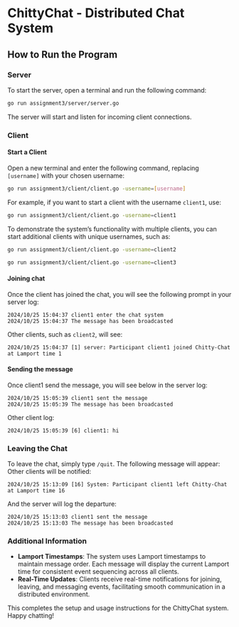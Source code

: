 
# ChittyChat - Distributed Chat System

## How to Run the Program

### Server

To start the server, open a terminal and run the following command:

```bash
go run assignment3/server/server.go
```

The server will start and listen for incoming client connections.

### Client

#### Start a Client

Open a new terminal and enter the following command, replacing `[username]` with your chosen username:

```bash
go run assignment3/client/client.go -username=[username]
```

For example, if you want to start a client with the username `client1`, use:

```bash
go run assignment3/client/client.go -username=client1
```

To demonstrate the system’s functionality with multiple clients, you can start additional clients with unique usernames, such as:

```bash
go run assignment3/client/client.go -username=client2
```

```bash
go run assignment3/client/client.go -username=client3
```

#### Joining chat

Once the client has joined the chat, you will see the following prompt in your server log:

```
2024/10/25 15:04:37 client1 enter the chat system
2024/10/25 15:04:37 The message has been broadcasted
```

Other clients, such as `client2`, will see:

```
2024/10/25 15:04:37 [1] server: Participant client1 joined Chitty-Chat at Lamport time 1
```

#### Sending the message

Once client1 send the message, you will see below in the server log:
```
2024/10/25 15:05:39 client1 sent the message
2024/10/25 15:05:39 The message has been broadcasted
```

Other client log:
```
2024/10/25 15:05:39 [6] client1: hi
```
### Leaving the Chat

To leave the chat, simply type `/quit`. The following message will appear:
Other clients will be notified:
```
2024/10/25 15:13:09 [16] System: Participant client1 left Chitty-Chat at Lamport time 16
```


And the server will log the departure:

```
2024/10/25 15:13:03 client1 sent the message
2024/10/25 15:13:03 The message has been broadcasted
```

### Additional Information

- **Lamport Timestamps**: The system uses Lamport timestamps to maintain message order. Each message will display the current Lamport time for consistent event sequencing across all clients.
- **Real-Time Updates**: Clients receive real-time notifications for joining, leaving, and messaging events, facilitating smooth communication in a distributed environment.

This completes the setup and usage instructions for the ChittyChat system. Happy chatting!
